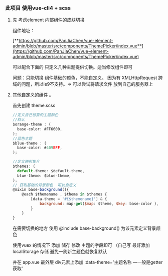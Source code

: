 ### **此项目 使用vue-cli4  + scss**

1. 先 考虑element 内部组件的皮肤切换
    
    组件地址：
    
    [**https://github.com/PanJiaChen/vue-element-admin/blob/master/src/components/ThemePicker/index.vue**](https://github.com/PanJiaChen/vue-element-admin/blob/master/src/components/ThemePicker/index.vue)
    
    可以配合下面的 只定义几种主题提供切换。适当修改组件即可 
    
    问题：只能切换 组件基础的颜色，不能自定义。 因为有 XMLHttpRequest 跨域的问题，所以ie9不支持。⇒ 可以尝试将请求文件 放到自己的服务器上 
    
2. 其他自定义的组件 。
    
    首先创建 theme.scss
    
    ```jsx
    //定义自己想要的主题颜色
    //默认 
    $orange-theme : (
      base-color: #FF6600,
    );
    //蓝色主题
    $blue-theme : (
      base-color: #409EFF,
    );
    
    //定义映射集合
    $themes: (
      default-theme: $default-theme,
      blue-theme: $blue-theme,
    );
    // 获取基础的背景颜色  可以自定义 
    @mixin base-background(){
        @each $themename , $theme in $themes {
            [data-theme = '#{$themename}'] & {
                background: map-get($map: $theme, $key: base-color ),
            }
        }
    }
    ```
    
    在需要切换的地方 使用  @include base-background() 为该元素定义背景颜色
    
    使用vuex 的情况下  添加 储存 修改 主题的字段即可 （自己写 最好添加localStorage 存储  避免一刷新主题色就恢复默认
    
    并在 app.vue 最外层 div元素上添加 :data-theme='主题名称 —一般是getter获取'